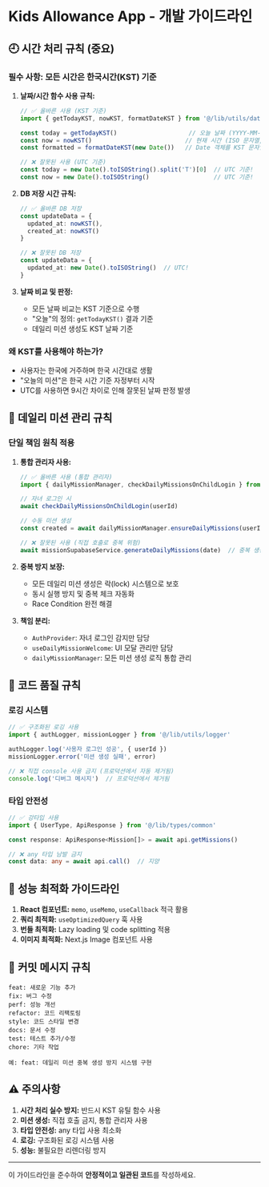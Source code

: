 # Kids Allowance App - 개발 가이드라인

## 🕘 **시간 처리 규칙 (중요)**

### **필수 사항: 모든 시간은 한국시간(KST) 기준**

1. **날짜/시간 함수 사용 규칙:**
   ```typescript
   // ✅ 올바른 사용 (KST 기준)
   import { getTodayKST, nowKST, formatDateKST } from '@/lib/utils/dateUtils'
   
   const today = getTodayKST()                    // 오늘 날짜 (YYYY-MM-DD)
   const now = nowKST()                          // 현재 시간 (ISO 문자열, KST)
   const formatted = formatDateKST(new Date())   // Date 객체를 KST 문자열로
   
   // ❌ 잘못된 사용 (UTC 기준)
   const today = new Date().toISOString().split('T')[0]  // UTC 기준!
   const now = new Date().toISOString()                  // UTC 기준!
   ```

2. **DB 저장 시간 규칙:**
   ```typescript
   // ✅ 올바른 DB 저장
   const updateData = {
     updated_at: nowKST(),
     created_at: nowKST()
   }
   
   // ❌ 잘못된 DB 저장
   const updateData = {
     updated_at: new Date().toISOString()  // UTC!
   }
   ```

3. **날짜 비교 및 판정:**
   - 모든 날짜 비교는 KST 기준으로 수행
   - "오늘"의 정의: `getTodayKST()` 결과 기준
   - 데일리 미션 생성도 KST 날짜 기준

### **왜 KST를 사용해야 하는가?**
- 사용자는 한국에 거주하며 한국 시간대로 생활
- "오늘의 미션"은 한국 시간 기준 자정부터 시작
- UTC를 사용하면 9시간 차이로 인해 잘못된 날짜 판정 발생

## 🎯 **데일리 미션 관리 규칙**

### **단일 책임 원칙 적용**

1. **통합 관리자 사용:**
   ```typescript
   // ✅ 올바른 사용 (통합 관리자)
   import { dailyMissionManager, checkDailyMissionsOnChildLogin } from '@/lib/services/dailyMissionManager'
   
   // 자녀 로그인 시
   await checkDailyMissionsOnChildLogin(userId)
   
   // 수동 미션 생성
   const created = await dailyMissionManager.ensureDailyMissions(userId, date)
   
   // ❌ 잘못된 사용 (직접 호출로 중복 위험)
   await missionSupabaseService.generateDailyMissions(date)  // 중복 생성 위험!
   ```

2. **중복 방지 보장:**
   - 모든 데일리 미션 생성은 락(lock) 시스템으로 보호
   - 동시 실행 방지 및 중복 체크 자동화
   - Race Condition 완전 해결

3. **책임 분리:**
   - `AuthProvider`: 자녀 로그인 감지만 담당
   - `useDailyMissionWelcome`: UI 모달 관리만 담당
   - `dailyMissionManager`: 모든 미션 생성 로직 통합 관리

## 🔧 **코드 품질 규칙**

### **로깅 시스템**
```typescript
// ✅ 구조화된 로깅 사용
import { authLogger, missionLogger } from '@/lib/utils/logger'

authLogger.log('사용자 로그인 성공', { userId })
missionLogger.error('미션 생성 실패', error)

// ❌ 직접 console 사용 금지 (프로덕션에서 자동 제거됨)
console.log('디버그 메시지')  // 프로덕션에서 제거됨
```

### **타입 안전성**
```typescript
// ✅ 강타입 사용
import { UserType, ApiResponse } from '@/lib/types/common'

const response: ApiResponse<Mission[]> = await api.getMissions()

// ❌ any 타입 남발 금지
const data: any = await api.call()  // 지양
```

## 🚀 **성능 최적화 가이드라인**

1. **React 컴포넌트:** `memo`, `useMemo`, `useCallback` 적극 활용
2. **쿼리 최적화:** `useOptimizedQuery` 훅 사용
3. **번들 최적화:** Lazy loading 및 code splitting 적용
4. **이미지 최적화:** Next.js Image 컴포넌트 사용

## 📝 **커밋 메시지 규칙**

```
feat: 새로운 기능 추가
fix: 버그 수정  
perf: 성능 개선
refactor: 코드 리팩토링
style: 코드 스타일 변경
docs: 문서 수정
test: 테스트 추가/수정
chore: 기타 작업

예: feat: 데일리 미션 중복 생성 방지 시스템 구현
```

## ⚠️ **주의사항**

1. **시간 처리 실수 방지:** 반드시 KST 유틸 함수 사용
2. **미션 생성:** 직접 호출 금지, 통합 관리자 사용
3. **타입 안전성:** any 타입 사용 최소화
4. **로깅:** 구조화된 로깅 시스템 사용
5. **성능:** 불필요한 리렌더링 방지

---

이 가이드라인을 준수하여 **안정적이고 일관된 코드**를 작성하세요.